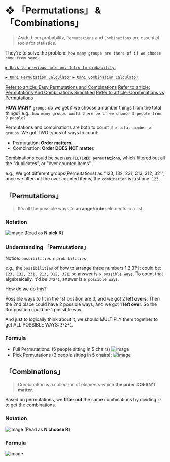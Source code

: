 #  ❖ 「Permutations」 & 「Combinations」

> Aside from probability, `Permutations` and `Combinations` are essential tools for statistics.

They're to solve the problem: `how many groups are there of if we choose some from some.`

[`▶︎ Back to previous note on: Intro to probability`.](https://github.com/solomonxie/solomonxie.github.io/issues/50#issuecomment-409875416)

[`▶︎ Omni Permutation Calculator`](https://www.omnicalculator.com/statistics/permutation)
[`▶︎ Omni Combination Calculator`](https://www.omnicalculator.com/statistics/combination)


[Refer to article: Easy Permutations and Combinations](https://betterexplained.com/articles/easy-permutations-and-combinations/#!parentId=756)
[Refer to article: Permutations And Combinations Simplified](http://www.fairlynerdy.com/permutations_and_combinations_simplified/)
[Refer to article: Combinations vs Permutations](https://medium.com/i-math/combinations-permutations-fa7ac680f0ac)

**HOW MANY** `groups` do we get if we choose a number things from the total things?
e.g., `how many groups would there be if we choose 3 people from 9 people?`

Permutations and combinations are both to count `the total number of groups`. 
We got TWO types of ways to count:
- Permutation: **Order matters.**
- Combination: **Order DOES NOT matter.**

Combinations could be seen as **`FILTERED permutations`**, which filtered out all the "duplicates", or "over counted items".

e.g., We got different groups(Permutations) as "123, 132, 231, 213, 312, 321", once we filter out the over counted items, 
the `combination` is just one: `123`.


## 「Permutations」

> It's all the possible ways to **arrange/order** elements in a list.


### Notation
![image](https://user-images.githubusercontent.com/14041622/44515418-1c7db980-a6f5-11e8-9cf6-f78a0c754d67.png)
(Read as **N pick K**)

### Understanding 「Permutations」

Notice: `possibilities` ≠ `probabilities`

e.g., the `possibilities` of how to arrange three numbers 1,2,3?
It could be: `123, 132, 231, 213, 312, 321`, so answer is `6 possible ways`.
To count that algebraically, it'd be `3*2*1`, answer is `6 possible ways`.

How do we do this?

Possible ways to fit in the 1st position are 3, and we got 2 **left overs**. Then the 2nd place could have 2 possible ways, and we got 1 **left over**. So the 3rd position could be 1 possible way.

And just to logically think about it, we should MULTIPLY them together to get ALL POSSIBLE WAYS: `3*2*1`.

### Formula

- Full Permutations: (5 people sitting in 5 chairs)
![image](https://user-images.githubusercontent.com/14041622/44773097-3eb68200-aba2-11e8-87bf-eff53b4fd5bd.png)
- Pick Permutations (3 people sitting in 5 chairs):
![image](https://user-images.githubusercontent.com/14041622/44514680-5bab0b00-a6f3-11e8-80ce-5ce5e8f8ac16.png)



## 「Combinations」

> Combination is a collection of elements which **the order DOESN'T matter**.

Based on permutations, we **filter out** the same combinations by dividing `k!` to get the combinations.


### Notation
![image](https://user-images.githubusercontent.com/14041622/44773247-a371dc80-aba2-11e8-924f-6607211f494e.png)
(Read as **N choose R**)


### Formula

![image](https://user-images.githubusercontent.com/14041622/44514794-9ca31f80-a6f3-11e8-9b8a-9a0b9dd8df46.png)
